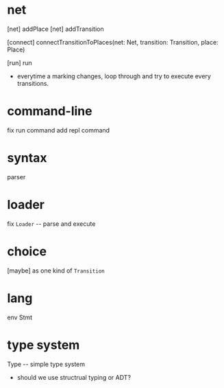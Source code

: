 # net

[net] addPlace
[net] addTransition

[connect] connectTransitionToPlaces(net: Net, transition: Transition, place: Place)

[run] run

- everytime a marking changes,
  loop through and try to execute every transitions.

# command-line

fix run command
add repl command

# syntax

parser

# loader

fix `Loader` -- parse and execute

# choice

[maybe] as one kind of `Transition`

# lang

env
Stmt


# type system

Type -- simple type system

- should we use structrual typing or ADT?
